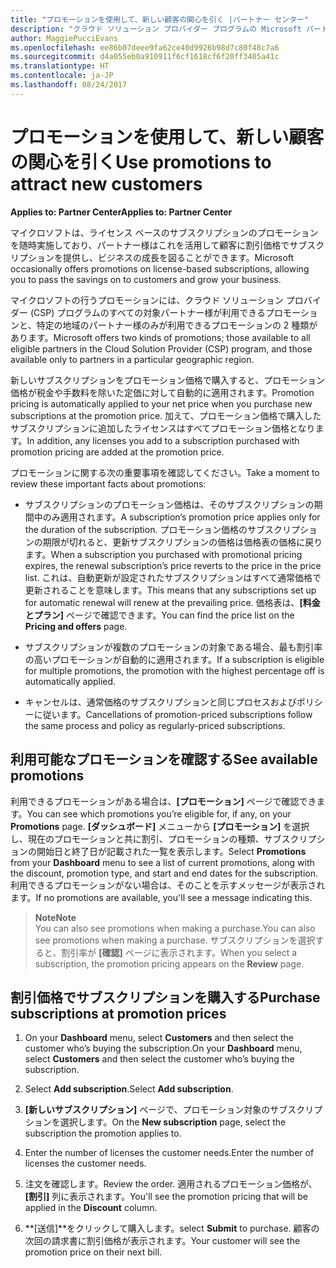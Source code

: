 ```yaml
---
title: "プロモーションを使用して、新しい顧客の関心を引く |パートナー センター"
description: "クラウド ソリューション プロバイダー プログラムの Microsoft パートナーは、プロモーション価格でサブスクリプションを購入し、顧客に割引価格で販売することができます。"
author: MaggiePucciEvans
ms.openlocfilehash: ee86b07deee9fa62ce40d9926b98d7c80f48c7a6
ms.sourcegitcommit: d4a055eb0a910911f6cf1618cf6f20ff3405a41c
ms.translationtype: HT
ms.contentlocale: ja-JP
ms.lasthandoff: 08/24/2017
---
```

# <a name="use-promotions-to-attract-new-customers"></a><span data-ttu-id="730e1-103">プロモーションを使用して、新しい顧客の関心を引く</span><span class="sxs-lookup"><span data-stu-id="730e1-103">Use promotions to attract new customers</span></span>  

**<span data-ttu-id="730e1-104">Applies to: Partner Center</span><span class="sxs-lookup"><span data-stu-id="730e1-104">Applies to: Partner Center</span></span>**

<!--[FWLink: https://go.microsoft.com/fwlink/?linkid=852469]-->

<span data-ttu-id="730e1-105">マイクロソフトは、ライセンス ベースのサブスクリプションのプロモーションを随時実施しており、パートナー様はこれを活用して顧客に割引価格でサブスクリプションを提供し、ビジネスの成長を図ることができます。</span><span class="sxs-lookup"><span data-stu-id="730e1-105">Microsoft occasionally offers promotions on license-based subscriptions, allowing you to pass the savings on to customers and grow your business.</span></span> 

<span data-ttu-id="730e1-106">マイクロソフトの行うプロモーションには、クラウド ソリューション プロバイダー (CSP) プログラムのすべての対象パートナー様が利用できるプロモーションと、特定の地域のパートナー様のみが利用できるプロモーションの 2 種類があります。</span><span class="sxs-lookup"><span data-stu-id="730e1-106">Microsoft offers two kinds of promotions; those available to all eligible partners in the Cloud Solution Provider (CSP) program, and those available only to partners in a particular geographic region.</span></span>

<span data-ttu-id="730e1-107">新しいサブスクリプションをプロモーション価格で購入すると、プロモーション価格が税金や手数料を除いた定価に対して自動的に適用されます。</span><span class="sxs-lookup"><span data-stu-id="730e1-107">Promotion pricing is automatically applied to your net price when you purchase new subscriptions at the promotion price.</span></span> <span data-ttu-id="730e1-108">加えて、プロモーション価格で購入したサブスクリプションに追加したライセンスはすべてプロモーション価格となります。</span><span class="sxs-lookup"><span data-stu-id="730e1-108">In addition, any licenses you add to a subscription purchased with promotion pricing are added at the promotion price.</span></span> 

<span data-ttu-id="730e1-109">プロモーションに関する次の重要事項を確認してください。</span><span class="sxs-lookup"><span data-stu-id="730e1-109">Take a moment to review these important facts about promotions:</span></span>

-   <span data-ttu-id="730e1-110">サブスクリプションのプロモーション価格は、そのサブスクリプションの期間中のみ適用されます。</span><span class="sxs-lookup"><span data-stu-id="730e1-110">A subscription’s promotion price applies only for the duration of the subscription.</span></span> <span data-ttu-id="730e1-111">プロモーション価格のサブスクリプションの期限が切れると、更新サブスクリプションの価格は価格表の価格に戻ります。</span><span class="sxs-lookup"><span data-stu-id="730e1-111">When a subscription you purchased with promotional pricing expires, the renewal subscription’s price reverts to the price in the price list.</span></span> <span data-ttu-id="730e1-112">これは、自動更新が設定されたサブスクリプションはすべて通常価格で更新されることを意味します。</span><span class="sxs-lookup"><span data-stu-id="730e1-112">This means that any subscriptions set up for automatic renewal will renew at the prevailing price.</span></span> <span data-ttu-id="730e1-113">価格表は、**[料金とプラン]** ページで確認できます。</span><span class="sxs-lookup"><span data-stu-id="730e1-113">You can find the price list on the **Pricing and offers** page.</span></span> 

-   <span data-ttu-id="730e1-114">サブスクリプションが複数のプロモーションの対象である場合、最も割引率の高いプロモーションが自動的に適用されます。</span><span class="sxs-lookup"><span data-stu-id="730e1-114">If a subscription is eligible for multiple promotions, the promotion with the highest percentage off is automatically applied.</span></span>

-   <span data-ttu-id="730e1-115">キャンセルは、通常価格のサブスクリプションと同じプロセスおよびポリシーに従います。</span><span class="sxs-lookup"><span data-stu-id="730e1-115">Cancellations of promotion-priced subscriptions follow the same process and policy as regularly-priced subscriptions.</span></span>

## <a name="see-available-promotions"></a><span data-ttu-id="730e1-116">利用可能なプロモーションを確認する</span><span class="sxs-lookup"><span data-stu-id="730e1-116">See available promotions</span></span>

<span data-ttu-id="730e1-117">利用できるプロモーションがある場合は、**[プロモーション]** ページで確認できます。</span><span class="sxs-lookup"><span data-stu-id="730e1-117">You can see which promotions you’re eligible for, if any, on your **Promotions** page.</span></span> <span data-ttu-id="730e1-118">**[ダッシュボード]** メニューから **[プロモーション]** を選択し、現在のプロモーションと共に割引、プロモーションの種類、サブスクリプションの開始日と終了日が記載された一覧を表示します。</span><span class="sxs-lookup"><span data-stu-id="730e1-118">Select **Promotions** from your **Dashboard** menu to see a list of current promotions, along with the discount, promotion type, and start and end dates for the subscription.</span></span> <span data-ttu-id="730e1-119">利用できるプロモーションがない場合は、そのことを示すメッセージが表示されます。</span><span class="sxs-lookup"><span data-stu-id="730e1-119">If no promotions are available, you'll see a message indicating this.</span></span> 

>**<span data-ttu-id="730e1-120">Note</span><span class="sxs-lookup"><span data-stu-id="730e1-120">Note</span></span>**<br>
<span data-ttu-id="730e1-121">You can also see promotions when making a purchase.</span><span class="sxs-lookup"><span data-stu-id="730e1-121">You can also see promotions when making a purchase.</span></span> <span data-ttu-id="730e1-122">サブスクリプションを選択すると、割引率が **[確認]** ページに表示されます。</span><span class="sxs-lookup"><span data-stu-id="730e1-122">When you select a subscription, the promotion pricing appears on the **Review** page.</span></span>

## <a name="purchase-subscriptions-at-promotion-prices"></a><span data-ttu-id="730e1-123">割引価格でサブスクリプションを購入する</span><span class="sxs-lookup"><span data-stu-id="730e1-123">Purchase subscriptions at promotion prices</span></span>

1. <span data-ttu-id="730e1-124">On your **Dashboard** menu, select **Customers** and then select the customer who’s buying the subscription.</span><span class="sxs-lookup"><span data-stu-id="730e1-124">On your **Dashboard** menu, select **Customers** and then select the customer who’s buying the subscription.</span></span> 

2. <span data-ttu-id="730e1-125">Select **Add subscription**.</span><span class="sxs-lookup"><span data-stu-id="730e1-125">Select **Add subscription**.</span></span>

3. <span data-ttu-id="730e1-126">**[新しいサブスクリプション]** ページで、プロモーション対象のサブスクリプションを選択します。</span><span class="sxs-lookup"><span data-stu-id="730e1-126">On the **New subscription** page, select the subscription the promotion applies to.</span></span>

4. <span data-ttu-id="730e1-127">Enter the number of licenses the customer needs.</span><span class="sxs-lookup"><span data-stu-id="730e1-127">Enter the number of licenses the customer needs.</span></span> 

5. <span data-ttu-id="730e1-128">注文を確認します。</span><span class="sxs-lookup"><span data-stu-id="730e1-128">Review the order.</span></span> <span data-ttu-id="730e1-129">適用されるプロモーション価格が、**[割引]** 列に表示されます。</span><span class="sxs-lookup"><span data-stu-id="730e1-129">You'll see the promotion pricing that will be applied in the **Discount** column.</span></span>  

6.  <span data-ttu-id="730e1-130">**[送信]**をクリックして購入します。</span><span class="sxs-lookup"><span data-stu-id="730e1-130">select **Submit** to purchase.</span></span> <span data-ttu-id="730e1-131">顧客の次回の請求書に割引価格が表示されます。</span><span class="sxs-lookup"><span data-stu-id="730e1-131">Your customer will see the promotion price on their next bill.</span></span>  



